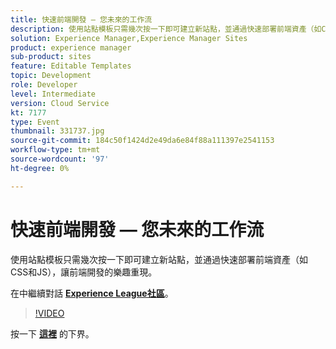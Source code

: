 ```yaml
---
title: 快速前端開發 — 您未來的工作流
description: 使用站點模板只需幾次按一下即可建立新站點，並通過快速部署前端資產（如CSS和JS），讓前端開發的樂趣重現。 本次會議是作為Adobe Developers Live內容活動的一部分進行的。
solution: Experience Manager,Experience Manager Sites
product: experience manager
sub-product: sites
feature: Editable Templates
topic: Development
role: Developer
level: Intermediate
version: Cloud Service
kt: 7177
type: Event
thumbnail: 331737.jpg
source-git-commit: 184c50f1424d2e49da6e84f88a111397e2541153
workflow-type: tm+mt
source-wordcount: '97'
ht-degree: 0%

---
```



# 快速前端開發 — 您未來的工作流

使用站點模板只需幾次按一下即可建立新站點，並通過快速部署前端資產（如CSS和JS），讓前端開發的樂趣重現。

在中繼續對話 **[Experience League社區](http://adobe.ly/36Yd3v6)**。

>[!VIDEO](https://video.tv.adobe.com/v/331737/?quality=12&learn=on&hidetitle=true)

按一下 **[這裡](/help/adobe-developers-live/assets/rapid-frontend-devlopment.pdf)** 的下界。
